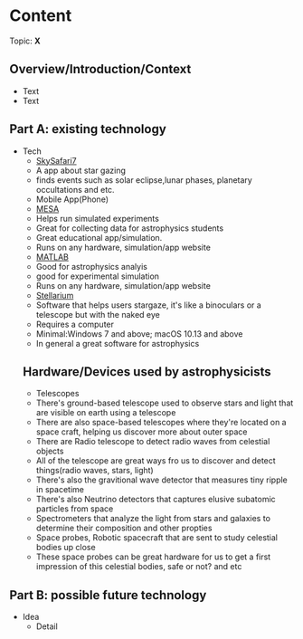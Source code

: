 # Content
Topic: **X**

## Overview/Introduction/Context
* Text
* Text

## Part A: existing technology
* Tech
  * [SkySafari7](https://skysafariastronomy.com/)
  * A app about star gazing
  * finds events such as solar eclipse,lunar phases, planetary occultations and etc.
  * Mobile App(Phone)
  * [MESA](https://mesastar.org/)
  * Helps run simulated experiments
  * Great for collecting data for astrophysics students
  * Great educational app/simulation.
  * Runs on any hardware, simulation/app website
  * [MATLAB](https://www.mathworks.com/matlabcentral/fileexchange/69815-astronomy-astrophysics-toolbox-for-matlab-maat)
  * Good for astrophysics analyis
  * good for experimental simulation
  * Runs on any hardware, simulation/app website
  * [Stellarium](https://stellarium.org/)
  * Software that helps users stargaze, it's like a binoculars or a telescope but with the naked eye
  * Requires a computer
  * Minimal:Windows 7 and above; macOS 10.13 and above
  * In general a great software for astrophysics
  ## Hardware/Devices used by astrophysicists
  * Telescopes
  * There's ground-based telescope used to observe stars and light that are visible on earth using a telescope
  * There are also space-based telescopes where they're located on a space craft, helping us discover more about outer space
  * There are Radio telescope to  detect radio waves from celestial objects
  * All of the telescope are great ways fro us to discover and detect things(radio waves, stars, light)
  * There's also the gravitional wave detector that measures tiny ripple in spacetime
  * There's also Neutrino detectors that captures elusive subatomic particles from space
  * Spectrometers that analyze the light from stars and galaxies to determine their composition  and other propties
  * Space probes, Robotic  spacecraft that are sent to study celestial bodies up close
  * These space probes can be great hardware for us to get a first impression of this celestial bodies, safe or not? and etc

## Part B: possible future technology
* Idea
  * Detail
